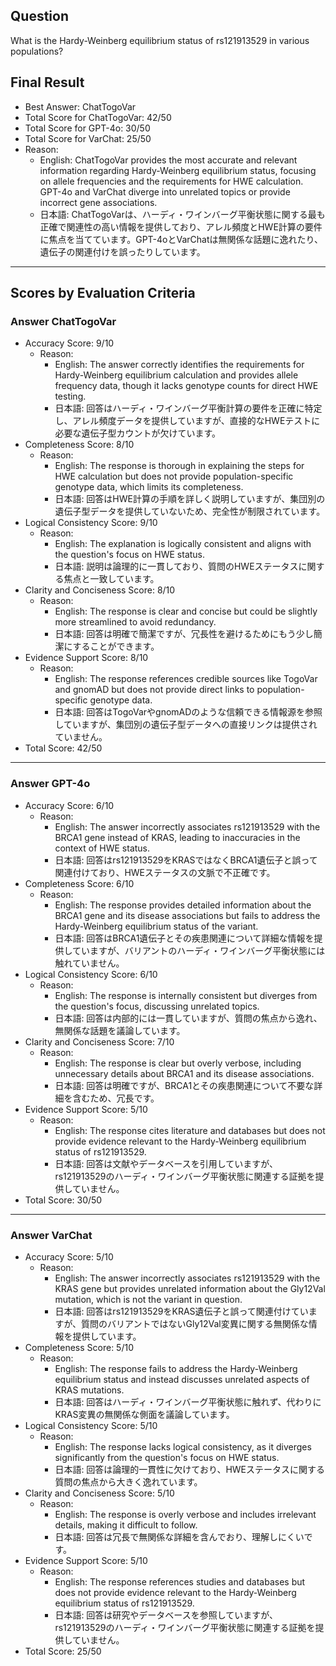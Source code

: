 ## Question

What is the Hardy-Weinberg equilibrium status of rs121913529 in various populations?

## Final Result

- Best Answer: ChatTogoVar
- Total Score for ChatTogoVar: 42/50
- Total Score for GPT-4o: 30/50
- Total Score for VarChat: 25/50
- Reason:
  - English: ChatTogoVar provides the most accurate and relevant information regarding Hardy-Weinberg equilibrium status, focusing on allele frequencies and the requirements for HWE calculation. GPT-4o and VarChat diverge into unrelated topics or provide incorrect gene associations.
  - 日本語: ChatTogoVarは、ハーディ・ワインバーグ平衡状態に関する最も正確で関連性の高い情報を提供しており、アレル頻度とHWE計算の要件に焦点を当てています。GPT-4oとVarChatは無関係な話題に逸れたり、遺伝子の関連付けを誤ったりしています。

---

## Scores by Evaluation Criteria

### Answer ChatTogoVar
- Accuracy Score: 9/10
  - Reason: 
    - English: The answer correctly identifies the requirements for Hardy-Weinberg equilibrium calculation and provides allele frequency data, though it lacks genotype counts for direct HWE testing.
    - 日本語: 回答はハーディ・ワインバーグ平衡計算の要件を正確に特定し、アレル頻度データを提供していますが、直接的なHWEテストに必要な遺伝子型カウントが欠けています。
- Completeness Score: 8/10
  - Reason: 
    - English: The response is thorough in explaining the steps for HWE calculation but does not provide population-specific genotype data, which limits its completeness.
    - 日本語: 回答はHWE計算の手順を詳しく説明していますが、集団別の遺伝子型データを提供していないため、完全性が制限されています。
- Logical Consistency Score: 9/10
  - Reason: 
    - English: The explanation is logically consistent and aligns with the question's focus on HWE status.
    - 日本語: 説明は論理的に一貫しており、質問のHWEステータスに関する焦点と一致しています。
- Clarity and Conciseness Score: 8/10
  - Reason: 
    - English: The response is clear and concise but could be slightly more streamlined to avoid redundancy.
    - 日本語: 回答は明確で簡潔ですが、冗長性を避けるためにもう少し簡潔にすることができます。
- Evidence Support Score: 8/10
  - Reason: 
    - English: The response references credible sources like TogoVar and gnomAD but does not provide direct links to population-specific genotype data.
    - 日本語: 回答はTogoVarやgnomADのような信頼できる情報源を参照していますが、集団別の遺伝子型データへの直接リンクは提供されていません。
- Total Score: 42/50

---

### Answer GPT-4o
- Accuracy Score: 6/10
  - Reason: 
    - English: The answer incorrectly associates rs121913529 with the BRCA1 gene instead of KRAS, leading to inaccuracies in the context of HWE status.
    - 日本語: 回答はrs121913529をKRASではなくBRCA1遺伝子と誤って関連付けており、HWEステータスの文脈で不正確です。
- Completeness Score: 6/10
  - Reason: 
    - English: The response provides detailed information about the BRCA1 gene and its disease associations but fails to address the Hardy-Weinberg equilibrium status of the variant.
    - 日本語: 回答はBRCA1遺伝子とその疾患関連について詳細な情報を提供していますが、バリアントのハーディ・ワインバーグ平衡状態には触れていません。
- Logical Consistency Score: 6/10
  - Reason: 
    - English: The response is internally consistent but diverges from the question's focus, discussing unrelated topics.
    - 日本語: 回答は内部的には一貫していますが、質問の焦点から逸れ、無関係な話題を議論しています。
- Clarity and Conciseness Score: 7/10
  - Reason: 
    - English: The response is clear but overly verbose, including unnecessary details about BRCA1 and its disease associations.
    - 日本語: 回答は明確ですが、BRCA1とその疾患関連について不要な詳細を含むため、冗長です。
- Evidence Support Score: 5/10
  - Reason: 
    - English: The response cites literature and databases but does not provide evidence relevant to the Hardy-Weinberg equilibrium status of rs121913529.
    - 日本語: 回答は文献やデータベースを引用していますが、rs121913529のハーディ・ワインバーグ平衡状態に関連する証拠を提供していません。
- Total Score: 30/50

---

### Answer VarChat
- Accuracy Score: 5/10
  - Reason: 
    - English: The answer incorrectly associates rs121913529 with the KRAS gene but provides unrelated information about the Gly12Val mutation, which is not the variant in question.
    - 日本語: 回答はrs121913529をKRAS遺伝子と誤って関連付けていますが、質問のバリアントではないGly12Val変異に関する無関係な情報を提供しています。
- Completeness Score: 5/10
  - Reason: 
    - English: The response fails to address the Hardy-Weinberg equilibrium status and instead discusses unrelated aspects of KRAS mutations.
    - 日本語: 回答はハーディ・ワインバーグ平衡状態に触れず、代わりにKRAS変異の無関係な側面を議論しています。
- Logical Consistency Score: 5/10
  - Reason: 
    - English: The response lacks logical consistency, as it diverges significantly from the question's focus on HWE status.
    - 日本語: 回答は論理的一貫性に欠けており、HWEステータスに関する質問の焦点から大きく逸れています。
- Clarity and Conciseness Score: 5/10
  - Reason: 
    - English: The response is overly verbose and includes irrelevant details, making it difficult to follow.
    - 日本語: 回答は冗長で無関係な詳細を含んでおり、理解しにくいです。
- Evidence Support Score: 5/10
  - Reason: 
    - English: The response references studies and databases but does not provide evidence relevant to the Hardy-Weinberg equilibrium status of rs121913529.
    - 日本語: 回答は研究やデータベースを参照していますが、rs121913529のハーディ・ワインバーグ平衡状態に関連する証拠を提供していません。
- Total Score: 25/50